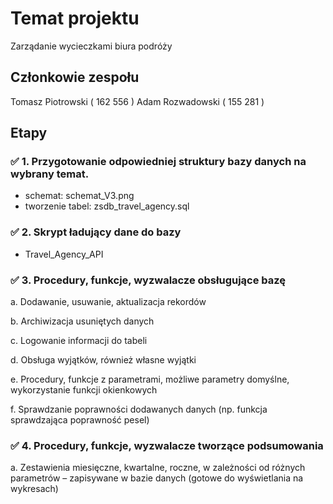 # Temat projektu
Zarządanie wycieczkami biura podróży

## Członkowie zespołu
Tomasz Piotrowski ( 162 556 )
Adam Rozwadowski ( 155 281 )

## Etapy
### :white_check_mark: 1. Przygotowanie odpowiedniej struktury bazy danych na wybrany temat. 
- schemat: schemat_V3.png
- tworzenie tabel: zsdb_travel_agency.sql

### :white_check_mark: 2. Skrypt ładujący dane do bazy 
- Travel_Agency_API

### :white_check_mark: 3. Procedury, funkcje, wyzwalacze obsługujące bazę 
a. Dodawanie, usuwanie, aktualizacja rekordów 

b. Archiwizacja usuniętych danych 

c. Logowanie informacji do tabeli 

d. Obsługa wyjątków, również własne wyjątki 

e. Procedury, funkcje z parametrami, możliwe parametry domyślne, 
wykorzystanie funkcji okienkowych 

f. Sprawdzanie poprawności dodawanych danych (np. funkcja sprawdzająca 
poprawność pesel) 

### :white_check_mark: 4. Procedury, funkcje, wyzwalacze tworzące podsumowania 
a. Zestawienia miesięczne, kwartalne, roczne, w zależności od różnych 
parametrów – zapisywane w bazie danych (gotowe do wyświetlania na 
wykresach)
